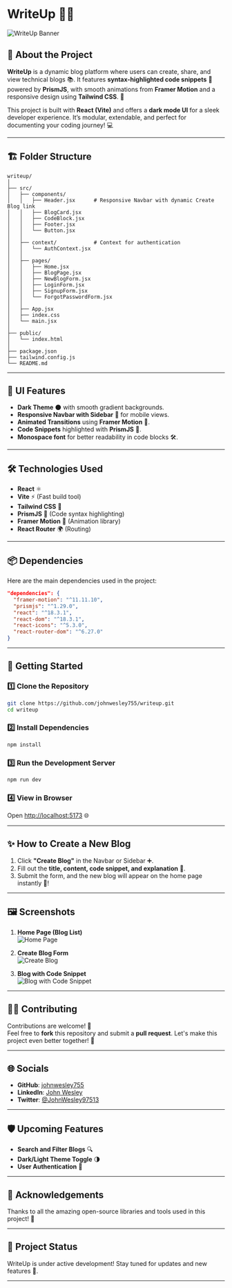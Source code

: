 # **WriteUp 📝✨**  

![WriteUp Banner](src/assets/home.png)

## 🚀 **About the Project**  
**WriteUp** is a dynamic blog platform where users can create, share, and view technical blogs 📚. It features **syntax-highlighted code snippets** 🎨 powered by **PrismJS**, with smooth animations from **Framer Motion** and a responsive design using **Tailwind CSS**. 🌌

This project is built with **React (Vite)** and offers a **dark mode UI** for a sleek developer experience. It’s modular, extendable, and perfect for documenting your coding journey! 💻

---

## 🏗️ **Folder Structure**

```
writeup/
│
├── src/
│   ├── components/         
│   │   ├── Header.jsx      # Responsive Navbar with dynamic Create Blog link
│   │   ├── BlogCard.jsx    
│   │   ├── CodeBlock.jsx   
│   │   ├── Footer.jsx      
│   │   └── Button.jsx      
│   │
│   ├── context/            # Context for authentication
│   │   └── AuthContext.jsx
│   │
│   ├── pages/              
│   │   ├── Home.jsx        
│   │   ├── BlogPage.jsx    
│   │   ├── NewBlogForm.jsx 
│   │   ├── LoginForm.jsx   
│   │   ├── SignupForm.jsx  
│   │   └── ForgotPasswordForm.jsx 
│   │
│   ├── App.jsx             
│   ├── index.css           
│   └── main.jsx            
│
├── public/                 
│   └── index.html          
│
├── package.json            
├── tailwind.config.js      
└── README.md               

```

---

## 🎨 **UI Features**

- **Dark Theme** 🌑 with smooth gradient backgrounds.
- **Responsive Navbar with Sidebar** 📱 for mobile views.
- **Animated Transitions** using **Framer Motion** 🎢.
- **Code Snippets** highlighted with **PrismJS** 🎨.
- **Monospace font** for better readability in code blocks 🛠️.

---

## 🛠️ **Technologies Used**

- **React** ⚛️  
- **Vite** ⚡ (Fast build tool)  
- **Tailwind CSS** 🎨  
- **PrismJS** 🌈 (Code syntax highlighting)  
- **Framer Motion** 🎥 (Animation library)  
- **React Router** 🌍 (Routing)

---

## 📦 **Dependencies**

Here are the main dependencies used in the project:  
```json
"dependencies": {
  "framer-motion": "^11.11.10",
  "prismjs": "^1.29.0",
  "react": "^18.3.1",
  "react-dom": "^18.3.1",
  "react-icons": "^5.3.0",
  "react-router-dom": "^6.27.0"
}
```

---

## 🚀 **Getting Started**

### 1️⃣ Clone the Repository  
```bash
git clone https://github.com/johnwesley755/writeup.git
cd writeup
```

### 2️⃣ Install Dependencies  
```bash
npm install
```

### 3️⃣ Run the Development Server  
```bash
npm run dev
```

### 4️⃣ View in Browser  
Open [http://localhost:5173](http://localhost:5173) 🌐

---

## ✨ **How to Create a New Blog**

1. Click **"Create Blog"** in the Navbar or Sidebar ➕.  
2. Fill out the **title, content, code snippet, and explanation** 📝.  
3. Submit the form, and the new blog will appear on the home page instantly 🏡!

---

## 🖼️ **Screenshots**

1. **Home Page (Blog List)**  
![Home Page](src/assets/home.png)

2. **Create Blog Form**  
![Create Blog](src/assets/blog-form-banner.png)

3. **Blog with Code Snippet**  
![Blog with Code Snippet](src/assets/blog-banner.png)

---

## 👨‍💻 **Contributing**

Contributions are welcome! 🎉  
Feel free to **fork** this repository and submit a **pull request**. Let's make this project even better together! 🤝

---

## 🌐 **Socials**

- **GitHub**: [johnwesley755](https://github.com/johnwesley755)  
- **LinkedIn**: [John Wesley](https://linkedin.com/in/john-wesley-6707ab258/)  
- **Twitter**: [@JohnWesley97513](https://twitter.com/JohnWesley97513)  

---

## 🛡️ **Upcoming Features**  
- **Search and Filter Blogs** 🔍  
- **Dark/Light Theme Toggle** 🌗  
- **User Authentication** 🔑

---

## 📣 **Acknowledgements**

Thanks to all the amazing open-source libraries and tools used in this project! 💙  

---

## 🎯 **Project Status**

WriteUp is under active development! Stay tuned for updates and new features 🚀.

---
